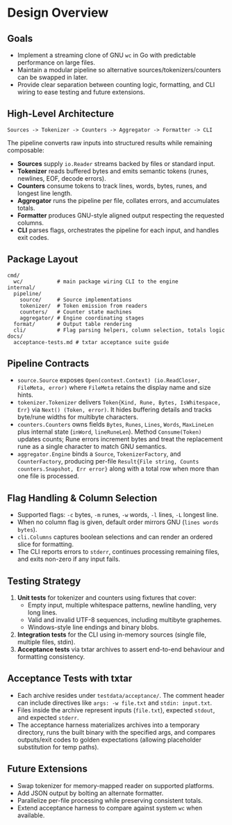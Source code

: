 # Design Overview

## Goals
- Implement a streaming clone of GNU `wc` in Go with predictable performance on large files.
- Maintain a modular pipeline so alternative sources/tokenizers/counters can be swapped in later.
- Provide clear separation between counting logic, formatting, and CLI wiring to ease testing and future extensions.

## High-Level Architecture
```
Sources -> Tokenizer -> Counters -> Aggregator -> Formatter -> CLI
```

The pipeline converts raw inputs into structured results while remaining composable:
- **Sources** supply `io.Reader` streams backed by files or standard input.
- **Tokenizer** reads buffered bytes and emits semantic tokens (runes, newlines, EOF, decode errors).
- **Counters** consume tokens to track lines, words, bytes, runes, and longest line length.
- **Aggregator** runs the pipeline per file, collates errors, and accumulates totals.
- **Formatter** produces GNU-style aligned output respecting the requested columns.
- **CLI** parses flags, orchestrates the pipeline for each input, and handles exit codes.

## Package Layout
```
cmd/
  wc/           # main package wiring CLI to the engine
internal/
  pipeline/
    source/     # Source implementations
    tokenizer/  # Token emission from readers
    counters/   # Counter state machines
    aggregator/ # Engine coordinating stages
  format/       # Output table rendering
  cli/          # Flag parsing helpers, column selection, totals logic
docs/
  acceptance-tests.md # txtar acceptance suite guide
```

## Pipeline Contracts
- `source.Source` exposes `Open(context.Context) (io.ReadCloser, FileMeta, error)` where `FileMeta` retains the display name and size hints.
- `tokenizer.Tokenizer` delivers `Token{Kind, Rune, Bytes, IsWhitespace, Err}` via `Next() (Token, error)`. It hides buffering details and tracks byte/rune widths for multibyte characters.
- `counters.Counters` owns fields `Bytes`, `Runes`, `Lines`, `Words`, `MaxLineLen` plus internal state (`inWord`, `lineRuneLen`). Method `Consume(Token)` updates counts; Rune errors increment bytes and treat the replacement rune as a single character to match GNU semantics.
- `aggregator.Engine` binds a `Source`, `TokenizerFactory`, and `CounterFactory`, producing per-file `Result{File string, Counts counters.Snapshot, Err error}` along with a total row when more than one file is processed.

## Flag Handling & Column Selection
- Supported flags: `-c` bytes, `-m` runes, `-w` words, `-l` lines, `-L` longest line.
- When no column flag is given, default order mirrors GNU (`lines words bytes`).
- `cli.Columns` captures boolean selections and can render an ordered slice for formatting.
- The CLI reports errors to `stderr`, continues processing remaining files, and exits non-zero if any input fails.

## Testing Strategy
1. **Unit tests** for tokenizer and counters using fixtures that cover:
   - Empty input, multiple whitespace patterns, newline handling, very long lines.
   - Valid and invalid UTF-8 sequences, including multibyte graphemes.
   - Windows-style line endings and binary blobs.
2. **Integration tests** for the CLI using in-memory sources (single file, multiple files, stdin).
3. **Acceptance tests** via txtar archives to assert end-to-end behaviour and formatting consistency.

## Acceptance Tests with txtar
- Each archive resides under `testdata/acceptance/`. The comment header can include directives like `args: -w file.txt` and `stdin: input.txt`.
- Files inside the archive represent inputs (`file.txt`), expected `stdout`, and expected `stderr`.
- The acceptance harness materializes archives into a temporary directory, runs the built binary with the specified args, and compares outputs/exit codes to golden expectations (allowing placeholder substitution for temp paths).

## Future Extensions
- Swap tokenizer for memory-mapped reader on supported platforms.
- Add JSON output by bolting an alternate formatter.
- Parallelize per-file processing while preserving consistent totals.
- Extend acceptance harness to compare against system `wc` when available.
